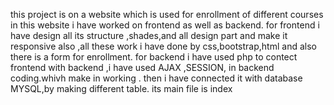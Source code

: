 this project is on a website which is used for enrollment of different courses
in this website i have worked on frontend as well as backend.
for frontend i have design all its structure ,shades,and all design part and make it responsive also ,all these work i have done by css,bootstrap,html and also there is a form for enrollment.
for backend i have used php to contect frontend with backend ,i have used AJAX  ,SESSION, in backend coding.whivh make in working .
then i have connected it with database MYSQL,by making different table.
its main file is index

